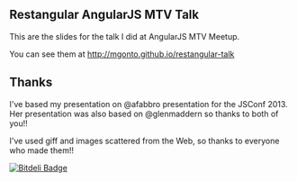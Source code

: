 ## Restangular AngularJS MTV Talk

This are the slides for the talk I did at AngularJS MTV Meetup.

You can see them at http://mgonto.github.io/restangular-talk


## Thanks

I've based my presentation on @afabbro presentation for the JSConf 2013. Her presentation was also based on @glenmaddern so thanks to both of you!!

I've used giff and images scattered from the Web, so thanks to everyone who made them!!

[![Bitdeli Badge](https://d2weczhvl823v0.cloudfront.net/mgonto/restangular-talk/trend.png)](https://bitdeli.com/free "Bitdeli Badge")

